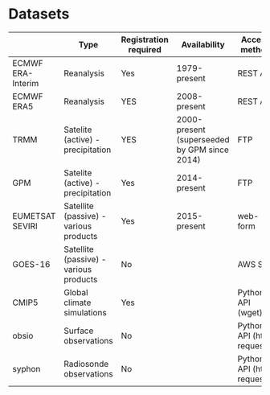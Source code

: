 # Datasets



|                   | Type                                   | Registration required | Availability                                 | Access method              | Info URL                                                     | Data URL                                                     | Access script(s)                                             | Analysis script(s)                            |
| ----------------- | -------------------------------------- | --------------------- | -------------------------------------------- | -------------------------- | ------------------------------------------------------------ | ------------------------------------------------------------ | ------------------------------------------------------------ | --------------------------------------------- |
| ECMWF ERA-Interim | Reanalysis                             | Yes                   | 1979-present                                 | REST API                   | http://apps.ecmwf.int/datasets/                              |                                                              | https://github.com/grandey/ecmwf-data                        |                                               |
| ECMWF ERA5        | Reanalysis                             | YES                   | 2008-present                                 | REST API                   | http://apps.ecmwf.int/datasets/                              |                                                              |                                                              |                                               |
| TRMM              | Satelite (active) - precipitation      | YES                   | 2000-present (superseeded by GPM since 2014) | FTP                        | https://pmm.nasa.gov/data-access/downloads/trmm              | ftp://trmmopen.gsfc.nasa.gov                                 | https://github.com/vightel/ojo-processing/blob/master/python/trmm_process.py  https://gist.github.com/cvitolo/9b5322be6fb940cc718a | https://github.com/sahg/pytrmm                |
| GPM               | Satelite (active) - precipitation      | Yes                   | 2014-present                                 | FTP                        | https://pmm.nasa.gov/data-access/downloads/gpm               | https://pmm.nasa.gov/data-access/downloads/gpm  ftp://arthurhou.pps.eosdis.nasa.gov |                                                              |                                               |
| EUMETSAT SEVIRI   | Satellite (passive) - various products | Yes                   | 2015-present                                 | web-form                   | https://www.eumetsat.int/website/home/Satellites/CurrentSatellites/Meteosat/index.html | http://archive.eumetsat.int/usc/                             |                                                              | https://github.com/guidocioni/eumetsat-python |
| GOES-16           | Satellite (passive) - various products | No                    |                                              | AWS S3                     |                                                              | https://github.com/leifdenby/satdata/blob/master/aws_goes.py |                                                              |                                               |
| CMIP5             | Global climate simulations             | Yes                   |                                              | Python API (wget)          |                                                              | https://rdrr.io/cran/wux/man/CMIP5fromESGF.html              |                                                              |                                               |
| obsio             | Surface observations                   | No                    |                                              | Python API (http requests) |                                                              | https://github.com/jaredwo/obsio                             |                                                              |                                               |
| syphon            | Radiosonde observations                | No                    |                                              | Python API (http requests) |                                                              | https://github.com/Unidata/siphon                            |                                                              |                                               |

